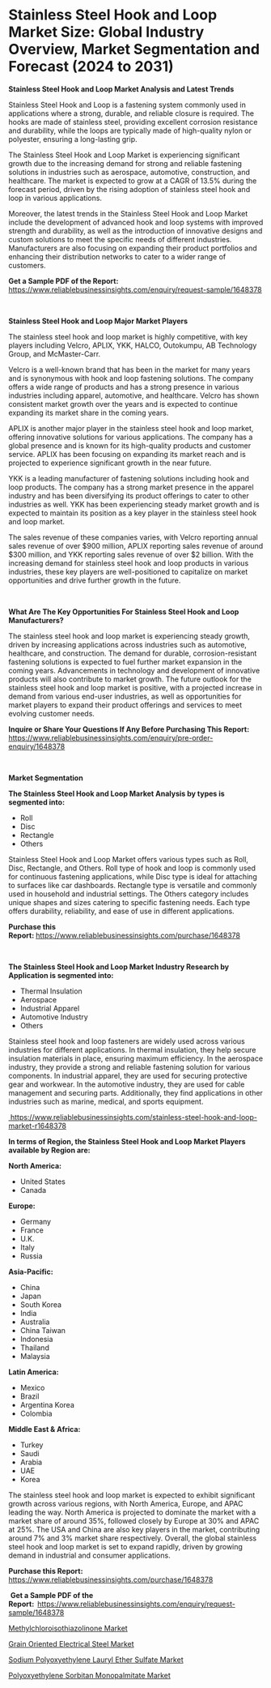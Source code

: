 <p><h1>Stainless Steel Hook and Loop Market Size: Global Industry Overview, Market Segmentation and Forecast (2024 to 2031)</h1></p><p><strong>Stainless Steel Hook and Loop Market Analysis and Latest Trends</strong></p>
<p><p>Stainless Steel Hook and Loop is a fastening system commonly used in applications where a strong, durable, and reliable closure is required. The hooks are made of stainless steel, providing excellent corrosion resistance and durability, while the loops are typically made of high-quality nylon or polyester, ensuring a long-lasting grip.</p><p>The Stainless Steel Hook and Loop Market is experiencing significant growth due to the increasing demand for strong and reliable fastening solutions in industries such as aerospace, automotive, construction, and healthcare. The market is expected to grow at a CAGR of 13.5% during the forecast period, driven by the rising adoption of stainless steel hook and loop in various applications.</p><p>Moreover, the latest trends in the Stainless Steel Hook and Loop Market include the development of advanced hook and loop systems with improved strength and durability, as well as the introduction of innovative designs and custom solutions to meet the specific needs of different industries. Manufacturers are also focusing on expanding their product portfolios and enhancing their distribution networks to cater to a wider range of customers.</p></p>
<p><strong>Get a Sample PDF of the Report:&nbsp;</strong> <a href="https://www.reliablebusinessinsights.com/enquiry/request-sample/1648378">https://www.reliablebusinessinsights.com/enquiry/request-sample/1648378</a></p>
<p>&nbsp;</p>
<p><strong>Stainless Steel Hook and Loop Major Market Players</strong></p>
<p><p>The stainless steel hook and loop market is highly competitive, with key players including Velcro, APLIX, YKK, HALCO, Outokumpu, AB Technology Group, and McMaster-Carr. </p><p>Velcro is a well-known brand that has been in the market for many years and is synonymous with hook and loop fastening solutions. The company offers a wide range of products and has a strong presence in various industries including apparel, automotive, and healthcare. Velcro has shown consistent market growth over the years and is expected to continue expanding its market share in the coming years.</p><p>APLIX is another major player in the stainless steel hook and loop market, offering innovative solutions for various applications. The company has a global presence and is known for its high-quality products and customer service. APLIX has been focusing on expanding its market reach and is projected to experience significant growth in the near future.</p><p>YKK is a leading manufacturer of fastening solutions including hook and loop products. The company has a strong market presence in the apparel industry and has been diversifying its product offerings to cater to other industries as well. YKK has been experiencing steady market growth and is expected to maintain its position as a key player in the stainless steel hook and loop market.</p><p>The sales revenue of these companies varies, with Velcro reporting annual sales revenue of over $900 million, APLIX reporting sales revenue of around $300 million, and YKK reporting sales revenue of over $2 billion. With the increasing demand for stainless steel hook and loop products in various industries, these key players are well-positioned to capitalize on market opportunities and drive further growth in the future.</p></p>
<p>&nbsp;</p>
<p><strong>What Are The Key Opportunities For Stainless Steel Hook and Loop Manufacturers?</strong></p>
<p><p>The stainless steel hook and loop market is experiencing steady growth, driven by increasing applications across industries such as automotive, healthcare, and construction. The demand for durable, corrosion-resistant fastening solutions is expected to fuel further market expansion in the coming years. Advancements in technology and development of innovative products will also contribute to market growth. The future outlook for the stainless steel hook and loop market is positive, with a projected increase in demand from various end-user industries, as well as opportunities for market players to expand their product offerings and services to meet evolving customer needs.</p></p>
<p><strong>Inquire or Share Your Questions If Any Before Purchasing This Report:</strong> <a href="https://www.reliablebusinessinsights.com/enquiry/pre-order-enquiry/1648378">https://www.reliablebusinessinsights.com/enquiry/pre-order-enquiry/1648378</a></p>
<p>&nbsp;</p>
<p><strong>Market Segmentation</strong></p>
<p><strong>The Stainless Steel Hook and Loop Market Analysis by types is segmented into:</strong></p>
<p><ul><li>Roll</li><li>Disc</li><li>Rectangle</li><li>Others</li></ul></p>
<p><p>Stainless Steel Hook and Loop Market offers various types such as Roll, Disc, Rectangle, and Others. Roll type of hook and loop is commonly used for continuous fastening applications, while Disc type is ideal for attaching to surfaces like car dashboards. Rectangle type is versatile and commonly used in household and industrial settings. The Others category includes unique shapes and sizes catering to specific fastening needs. Each type offers durability, reliability, and ease of use in different applications.</p></p>
<p><strong>Purchase this Report:&nbsp;</strong><a href="https://www.reliablebusinessinsights.com/purchase/1648378">https://www.reliablebusinessinsights.com/purchase/1648378</a></p>
<p>&nbsp;</p>
<p><strong>The Stainless Steel Hook and Loop Market Industry Research by Application is segmented into:</strong></p>
<p><ul><li>Thermal Insulation</li><li>Aerospace</li><li>Industrial Apparel</li><li>Automotive Industry</li><li>Others</li></ul></p>
<p><p>Stainless steel hook and loop fasteners are widely used across various industries for different applications. In thermal insulation, they help secure insulation materials in place, ensuring maximum efficiency. In the aerospace industry, they provide a strong and reliable fastening solution for various components. In industrial apparel, they are used for securing protective gear and workwear. In the automotive industry, they are used for cable management and securing parts. Additionally, they find applications in other industries such as marine, medical, and sports equipment.</p></p>
<p><a href="https://www.reliablebusinessinsights.com/stainless-steel-hook-and-loop-market-r1648378">&nbsp;https://www.reliablebusinessinsights.com/stainless-steel-hook-and-loop-market-r1648378</a></p>
<p><strong>In terms of Region, the Stainless Steel Hook and Loop Market Players available by Region are:</strong></p>
<p>
    <p> <strong> North America: </strong>
        <ul>
            <li>United States</li>
            <li>Canada</li>
        </ul>
        </p> 
    <p> <strong> Europe: </strong>
        <ul>
            <li>Germany</li>
            <li>France</li>
            <li>U.K.</li>
            <li>Italy</li>
            <li>Russia</li>
        </ul>
        </p> 
    <p> <strong> Asia-Pacific: </strong>
        <ul>
            <li>China</li>
            <li>Japan</li>
            <li>South Korea</li>
            <li>India</li>
            <li>Australia</li>
            <li>China Taiwan</li>
            <li>Indonesia</li>
            <li>Thailand</li>
            <li>Malaysia</li>
        </ul>
        </p> 
    <p> <strong> Latin America: </strong>
        <ul>
            <li>Mexico</li>
            <li>Brazil</li>
            <li>Argentina Korea</li>
            <li>Colombia</li>
        </ul>
        </p> 
    <p> <strong> Middle East & Africa: </strong>
        <ul>
            <li>Turkey</li>
            <li>Saudi</li>
            <li>Arabia</li>
            <li>UAE</li>
            <li>Korea</li>
        </ul>
    </p>
    </p>
<p><p>The stainless steel hook and loop market is expected to exhibit significant growth across various regions, with North America, Europe, and APAC leading the way. North America is projected to dominate the market with a market share of around 35%, followed closely by Europe at 30% and APAC at 25%. The USA and China are also key players in the market, contributing around 7% and 3% market share respectively. Overall, the global stainless steel hook and loop market is set to expand rapidly, driven by growing demand in industrial and consumer applications.</p></p>
<p><strong>Purchase this Report: </strong><a href="https://www.reliablebusinessinsights.com/purchase/1648378">https://www.reliablebusinessinsights.com/purchase/1648378</a></p>
<p>&nbsp;<strong>Get a Sample PDF of the Report:&nbsp;&nbsp;</strong><a href="https://www.reliablebusinessinsights.com/enquiry/request-sample/1648378">https://www.reliablebusinessinsights.com/enquiry/request-sample/1648378</a></p>
<p><strong></strong></p>
<p><p><a href="https://medium.com/@richard.james09789/deep-dive-into-the-methylchloroisothiazolinone-market-itstrends-market-segmentation-and-5471805cac00">Methylchloroisothiazolinone Market</a></p><p><a href="https://medium.com/@rebecca.smith5467/grain-oriented-electrical-steel-market-size-is-growing-at-cagr-of-4-6-e208871ea4fd">Grain Oriented Electrical Steel Market</a></p><p><a href="https://github.com/jadenRaynor/Market-Research-Report-List-1/blob/main/sodium-polyoxyethylene-lauryl-ether-sulfate-market.md">Sodium Polyoxyethylene Lauryl Ether Sulfate Market</a></p><p><a href="https://github.com/ranaacryptoaddmin/Market-Research-Report-List-1/blob/main/polyoxyethylene-sorbitan-monopalmitate-market.md">Polyoxyethylene Sorbitan Monopalmitate Market</a></p></p>